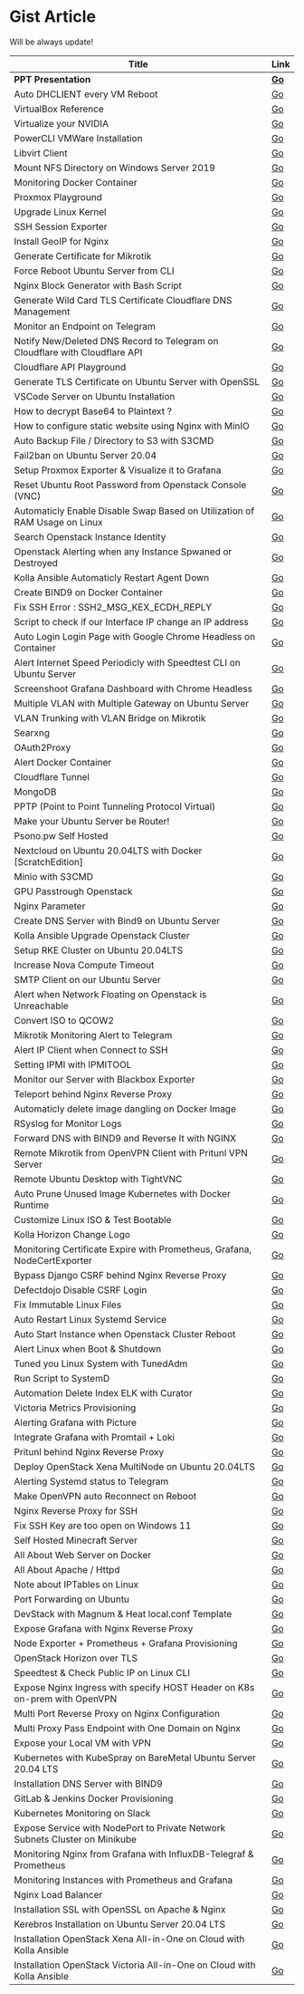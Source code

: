# Gist Article
Will be always update!

|Title| Link|
|--|--|
| **PPT Presentation** | **[Go](https://github.com/gilangvperdana/Presentation.git)** |
| Auto DHCLIENT every VM Reboot | [Go](https://gist.github.com/gilangvperdana/dc4d37de26690968f53e44c188460cfc) |
| VirtualBox Reference | [Go](https://supportportal.juniper.net/s/article/NFX-How-to-check-integrity-of-QCOW2-file-for-VNF?language=en_US) |
| Virtualize your NVIDIA | [Go](https://gist.github.com/gilangvperdana/800154dedc01c678c10cd43225659790) |
| PowerCLI VMWare Installation | [Go](https://gist.github.com/gilangvperdana/fdf4d6ad5c83b8d50e925dae117a4f66) |
| Libvirt Client | [Go](https://gist.github.com/gilangvperdana/b36030688b747b42d5d04487a0f8fd0b) |
| Mount NFS Directory on Windows Server 2019 | [Go](https://gist.github.com/gilangvperdana/8edd14319f7e0f82732d2554f1dcd278) |
| Monitoring Docker Container | [Go](https://gist.github.com/gilangvperdana/f726b744829a7bfe7c618a47293505f1) |
| Proxmox Playground | [Go](https://gist.github.com/gilangvperdana/fb216d4f7674097b1526c893dd3536ba) |
| Upgrade Linux Kernel | [Go](https://gist.github.com/gilangvperdana/7030b3ca2f3165b83843bee76dcf20c3) |
| SSH Session Exporter | [Go](https://gist.github.com/gilangvperdana/dfa4b5f18a39a5c4c9e758809fecf3f3) |
| Install GeoIP for Nginx | [Go](https://gist.github.com/gilangvperdana/e49ab4a5056afd5821a112b3b85035d1) |
| Generate Certificate for Mikrotik | [Go](https://gist.github.com/gilangvperdana/231b59c2c9b17f2e97b058f16773051a) |
| Force Reboot Ubuntu Server from CLI | [Go](https://gist.github.com/gilangvperdana/e50105b4ee675d88d5804f05d0a91894) |
| Nginx Block Generator with Bash Script | [Go](https://gist.github.com/gilangvperdana/c7371802dc5e8d2273728b239ebe96e5) |
| Generate Wild Card TLS Certificate Cloudflare DNS Management | [Go](https://gist.github.com/gilangvperdana/d974fb40b8c7f05f5f345ba3a3d93bdc) |
| Monitor an Endpoint on Telegram | [Go](https://gist.github.com/gilangvperdana/96e3f50017aee8a2d00b8231939a7778) |
| Notify New/Deleted DNS Record to Telegram on Cloudflare with Cloudflare API | [Go](https://gist.github.com/gilangvperdana/0f9ccb51ba61dcddb807654c5640faec) |
| Cloudflare API Playground | [Go](https://gist.github.com/gilangvperdana/b36054903a6f8460a3d6793c3a2eebb5) |
| Generate TLS Certificate on Ubuntu Server with OpenSSL | [Go](https://gist.github.com/gilangvperdana/13af8137c42022dc0ddb486fb04103bf) |
| VSCode Server on Ubuntu Installation | [Go](https://gist.github.com/gilangvperdana/02223746bb1582895ee368bc5c659284)
| How to decrypt Base64 to Plaintext ? | [Go](https://gist.github.com/gilangvperdana/e7a7f60cd0e1add9b4b566ab64da51fa) |
| How to configure static website using Nginx with MinIO | [Go](https://gist.github.com/gilangvperdana/f74a07a5da66303acb644c3aa2b3a221) |
| Auto Backup File / Directory to S3 with S3CMD | [Go](https://gist.github.com/gilangvperdana/2ab234420c473c6eb3aefc48715578ba) |
| Fail2ban on Ubuntu Server 20.04 | [Go](https://gist.github.com/gilangvperdana/c54d9cd590e788a326bdc13d39dc06d8) |
| Setup Proxmox Exporter & Visualize it to Grafana | [Go](https://gist.github.com/gilangvperdana/49e7f66e2f0ddee0a7b5704bfe3d7911) |
| Reset Ubuntu Root Password from Openstack Console (VNC) | [Go](https://gist.github.com/gilangvperdana/77ad1d7a405aeeb472b2eacb8eebf2ef) |
| Automaticly Enable Disable Swap Based on Utilization of RAM Usage on Linux | [Go](https://gist.github.com/gilangvperdana/ecac97b36bd0257dbc7f6691493130fb) |
| Search Openstack Instance Identity | [Go](https://gist.github.com/gilangvperdana/bb12995b93ad9a6127adb00d1a743cf2) |
| Openstack Alerting when any Instance Spwaned or Destroyed | [Go](https://gist.github.com/gilangvperdana/3d7ab1c2456ddcc3ade57ea1ab3a23f0) |
| Kolla Ansible Automaticly Restart Agent Down | [Go](https://gist.github.com/gilangvperdana/a7903ac9de7343517c0f83fad561a1c8) |
| Create BIND9 on Docker Container | [Go](https://gist.github.com/gilangvperdana/a3a7327c0019441fde3bdfa24aa9f7ea) |
| Fix SSH Error : SSH2_MSG_KEX_ECDH_REPLY | [Go](https://gist.github.com/gilangvperdana/b6d62769af9bbc8fb9c0a77f09abfa8c) |
| Script to check if our Interface IP change an IP address | [Go](https://gist.github.com/gilangvperdana/202e3e066cf50c2ef323110b1bed428a) |
| Auto Login Login Page with Google Chrome Headless on Container | [Go](https://gist.github.com/gilangvperdana/6ced82adc74ed79fa5ac5d7091e991a9) |
| Alert Internet Speed Periodicly with Speedtest CLI on Ubuntu Server | [Go](https://gist.github.com/gilangvperdana/4eb37653b18ea77d543a170c6c75b4b9) |
| Screenshoot Grafana Dashboard with Chrome Headless | [Go](https://gist.github.com/gilangvperdana/6043de0807d9fa3b36969c7cda0adc14) |
| Multiple VLAN with Multiple Gateway on Ubuntu Server | [Go](https://gist.github.com/gilangvperdana/ce7de8b062438f963a25ec8c98038f97) |
| VLAN Trunking with VLAN Bridge on Mikrotik | [Go](https://gist.github.com/gilangvperdana/e25f2feeedc6e131d100cfd8c6fdbc7c) |
| Searxng | [Go](https://gist.github.com/gilangvperdana/613473246bce3d861610f46505c2e36b) |
| OAuth2Proxy | [Go](https://gist.github.com/gilangvperdana/ee3c009d67509dcbea58c19ce650cf9b) |
| Alert Docker Container | [Go](https://gist.github.com/gilangvperdana/4a2fa0d5d0a9689dea561437b9abec6e) |
| Cloudflare Tunnel | [Go](https://gist.github.com/gilangvperdana/eedaf88b938d23f97f066d6e656fac39) |
| MongoDB | [Go](https://gist.github.com/gilangvperdana/844b28c877783e9397ae63bbae905f35) |
| PPTP (Point to Point Tunneling Protocol Virtual) | [Go](https://gist.github.com/gilangvperdana/a7da6889a71c2b26baf427ad8c2ba767) |
| Make your Ubuntu Server be Router! | [Go](https://gist.github.com/gilangvperdana/cbcda28d11f186ebfe785dbfa19688c4) |
| Psono.pw Self Hosted | [Go](https://gist.github.com/gilangvperdana/81eaaea6b2731c0adbe51ef1dc2bfc46) |
| Nextcloud on Ubuntu 20.04LTS with Docker [ScratchEdition] | [Go](https://gist.github.com/gilangvperdana/cc7c92c167e4d4fa4db4fffbf76a8bb6) |
| Minio with S3CMD | [Go](https://gist.github.com/gilangvperdana/48a20a851ffd484ebd67c7dfb4b2ae74) |
| GPU Passtrough Openstack | [Go](https://gist.github.com/gilangvperdana/1a26f05e6700479f026239322adda7ad) |
| Nginx Parameter | [Go](https://gist.github.com/gilangvperdana/6b0b57aa3d7fac58d102136eebf848a0) |
| Create DNS Server with Bind9 on Ubuntu Server | [Go](https://gist.github.com/gilangvperdana/24081968f6bce720e52ff8e0acc0a433) |
| Kolla Ansible Upgrade Openstack Cluster | [Go](https://gist.github.com/gilangvperdana/d407bb8d6c26f3848dcbcde9b45630eb) |
| Setup RKE Cluster on Ubuntu 20.04LTS | [Go](https://gist.github.com/gilangvperdana/5c671145e474a8a20dd85c5b05e067bf) |
| Increase Nova Compute Timeout | [Go](https://gist.github.com/gilangvperdana/cf168f0fb90b299ba73144d1b006203a) |
| SMTP Client on our Ubuntu Server | [Go](https://gist.github.com/gilangvperdana/99bd5db021647158370a703f3086831d) |
| Alert when Network Floating on Openstack is Unreachable | [Go](https://gist.github.com/gilangvperdana/3f2479bbd72464891b0ae96a2481e7dd) |
| Convert ISO to QCOW2 | [Go](https://gist.github.com/gilangvperdana/98382539fc9a48579dcfd70e3fa117d4) |
| Mikrotik Monitoring Alert to Telegram | [Go](https://gist.github.com/gilangvperdana/0728fef597670c7f524362e713fcdd54) |
| Alert IP Client when Connect to SSH | [Go](https://gist.github.com/gilangvperdana/d979b548d5d3bfead5a31328004d00c2) |
| Setting IPMI with IPMITOOL | [Go](https://gist.github.com/gilangvperdana/e97b9c605ad90f82a6efd505fe9d6c41) |
| Monitor our Server with Blackbox Exporter | [Go](https://gist.github.com/gilangvperdana/5c5490c9ed6f434f4eb4a192486d00af) |
| Teleport behind Nginx Reverse Proxy | [Go](https://gist.github.com/gilangvperdana/a8692e0cab0e1e6d6a8efca030e4a7c6) |
| Automaticly delete image dangling on Docker Image | [Go](https://gist.github.com/gilangvperdana/6deb457f996ad9e8b4e17f88080dca0e) |
| RSyslog for Monitor Logs | [Go](https://gist.github.com/gilangvperdana/2df74947e878bbf278c45fa1df1e71d2) |
| Forward DNS with BIND9 and Reverse It with NGINX | [Go](https://gist.github.com/gilangvperdana/88bb5676777d8c8557edb3d12fc17280) |
| Remote Mikrotik from OpenVPN Client with Pritunl VPN Server | [Go](https://gist.github.com/gilangvperdana/a0017ef95e7e71a83853d9b97c20144e) |
| Remote Ubuntu Desktop with TightVNC | [Go](https://gist.github.com/gilangvperdana/8fd328d2c56978ac028067c12bbf34d5) |
| Auto Prune Unused Image Kubernetes with Docker Runtime | [Go](https://gist.github.com/gilangvperdana/7b37ef06a11fa4408bce6ee574f00c3c) |
| Customize Linux ISO & Test Bootable | [Go](https://gist.github.com/gilangvperdana/3b52ffdd14814870beb88ed34767d4d5) |
| Kolla Horizon Change Logo | [Go](https://gist.github.com/gilangvperdana/3d17a438fe7aea56bddb262c36c0991a) |
| Monitoring Certificate Expire with Prometheus, Grafana, NodeCertExporter | [Go](https://gist.github.com/gilangvperdana/5e901161c9a23778489e3ecd7d36fbe7) |
| Bypass Django CSRF behind Nginx Reverse Proxy | [Go](https://gist.github.com/gilangvperdana/0030b8068de5e0851ae348a4042eea19) |
| Defectdojo Disable CSRF Login | [Go](https://gist.github.com/gilangvperdana/5709c523b24a18bf574f4bb09f8d20ce) |
| Fix Immutable Linux Files | [Go](https://gist.github.com/gilangvperdana/79ae635af71ba14b0a1008ee7b90ed98) | 
| Auto Restart Linux Systemd Service |[Go](https://gist.github.com/gilangvperdana/1748fecdcf1b15b7280e086d7d656be0)|
| Auto Start Instance when Openstack Cluster Reboot |[Go](https://gist.github.com/gilangvperdana/ae21791a71e9017626bdd289a81d8700)|
| Alert Linux when Boot & Shutdown |[Go](https://gist.github.com/gilangvperdana/727529165e7766fabcbcd72b0ab95e6b)|
| Tuned you Linux System with TunedAdm |[Go](https://gist.github.com/gilangvperdana/ab9f07258096203291d11ee3661721f4)|
| Run Script to SystemD |[Go](https://gist.github.com/gilangvperdana/ea45401a05c3d15bcf56c792612c0f96)|
| Automation Delete Index ELK with Curator |[Go](https://gist.github.com/gilangvperdana/8f1486f38aeaf1d3f7c5d7aa2c6994d2)|
| Victoria Metrics Provisioning |[Go](https://gist.github.com/gilangvperdana/4d3fea3b2f924a550b1a47211b93f764)|
| Alerting Grafana with Picture |[Go](https://gist.github.com/gilangvperdana/859e4e80b9c1259c16fe98b55f34023d)|
| Integrate Grafana with Promtail + Loki |[Go](https://gist.github.com/gilangvperdana/c4ee8cbf1a16aebbe53e071a02b70be5)|
| Pritunl behind Nginx Reverse Proxy |[Go](https://gist.github.com/gilangvperdana/f73b9ab6c9f99e9e18735e142b77ef9f)|
| Deploy OpenStack Xena MultiNode on Ubuntu 20.04LTS |  [Go](https://gist.github.com/gilangvperdana/01d08d26e8fc11202bf5edd18c679db2)|
| Alerting Systemd status to Telegram | [Go](https://gist.github.com/gilangvperdana/8c9ec5628893e51bf87c6c6917e11be5)|
| Make OpenVPN auto Reconnect on Reboot |  [Go](https://gist.github.com/gilangvperdana/4b5c80c163b5a0937c5244c3d921dfcd)|
| Nginx Reverse Proxy for SSH |  [Go](https://gist.github.com/gilangvperdana/9b5f6179a22935cdfd0655a290b2d2ba)|
| Fix SSH Key are too open on Windows 11 |  [Go](https://gist.github.com/gilangvperdana/2cf38c24f4f7ae42b25746ade9f33b63)|
| Self Hosted Minecraft Server |  [Go](https://gist.github.com/gilangvperdana/2649d8f2ef495cd2efe9d486ff0d38f4)|
| All About Web Server on Docker |  [Go](https://gist.github.com/gilangvperdana/6955edd06f30249cd0aba18928ae9d2b)|
| All About Apache / Httpd |  [Go](https://gist.github.com/gilangvperdana/24ac833d0df0ff9b5737977b91229506)|
| Note about IPTables on Linux |  [Go](https://gist.github.com/gilangvperdana/16defd96c6f23a818fb893534c51cc74)|
| Port Forwarding on Ubuntu |  [Go](https://gist.github.com/gilangvperdana/8fdcfd7136d73875ee839ab8fb9f3df1)|
| DevStack with Magnum & Heat local.conf Template |  [Go](https://gist.github.com/gilangvperdana/e7e62733a945b6a2d05be08fc043c0d1)|
| Expose Grafana with Nginx Reverse Proxy |  [Go](https://gist.github.com/gilangvperdana/0ed3ea041fd2c9b0cfe497381ad1f167)|
| Node Exporter + Prometheus + Grafana Provisioning |  [Go](https://gist.github.com/gilangvperdana/2cf862107058b99ee4966203f18fcde8)|
| OpenStack Horizon over TLS |  [Go](https://gist.github.com/gilangvperdana/a035a0c2ab7ad259dc06afcd0f166cde)|
| Speedtest & Check Public IP on Linux CLI |  [Go](https://gist.github.com/gilangvperdana/f68a9b9a79eb151bf83472e775a6fea5)|
| Expose Nginx Ingress with specify HOST Header on K8s on-prem with OpenVPN |  [Go](https://gist.github.com/gilangvperdana/decbbe92c8848c41e41e59a6838ddae5)|
| Multi Port Reverse Proxy on Nginx Configuration |  [Go](https://gist.github.com/gilangvperdana/d72681fe06c4fdb7588b0b92f620610d)|
| Multi Proxy Pass Endpoint with One Domain on Nginx |  [Go](https://gist.github.com/gilangvperdana/d33a9fc2014b266bc6dd7f9c0f722922)|
| Expose your Local VM with VPN |  [Go](https://gist.github.com/gilangvperdana/1087dce6e122ea516b9cf2cbb1beaf0a)|
| Kubernetes with KubeSpray on BareMetal Ubuntu Server 20.04 LTS |  [Go](https://gist.github.com/gilangvperdana/886bc80cefdcd1be7ea356e41fa2871d)|
| Installation DNS Server with BIND9 |  [Go](https://gist.github.com/gilangvperdana/25b77505159f48b11febfbf11af0fbcb)|
| GitLab & Jenkins Docker Provisioning |  [Go](https://gist.github.com/gilangvperdana/c58ce3c0eca1bd2d7289faee6d17c50e)|
| Kubernetes Monitoring on Slack|  [Go](https://gist.github.com/gilangvperdana/3eeb59d77ef260fd713ef700414d32bf)|
| Expose Service with NodePort to Private Network Subnets Cluster on Minikube |  [Go](https://gist.github.com/gilangvperdana/2912ced3f543f7dc7f909eebd103684e)|
| Monitoring Nginx from Grafana with InfluxDB-Telegraf & Prometheus|  [Go](https://gist.github.com/gilangvperdana/0cb3244fdec504bc16b648e8c9df949b)|
| Monitoring Instances with Prometheus and Grafana |  [Go](https://gist.github.com/gilangvperdana/1394378d9c340661c46b2f1e65c62980)|
| Nginx Load Balancer|  [Go](https://gist.github.com/gilangvperdana/53a70f9a64d3f7becebfa5f3a3d54c1f)|
| Installation SSL with OpenSSL on Apache & Nginx|  [Go](https://gist.github.com/gilangvperdana/74ab7eb4e7d5e4ca76663334ed905bae)|
| Kerebros Installation on Ubuntu Server 20.04 LTS |  [Go](https://gist.github.com/gilangvperdana/3b8252f69a58a5a51a93b4fab4d097c3)|
| Installation OpenStack Xena All-in-One on Cloud with Kolla Ansible |  [Go](https://gist.github.com/gilangvperdana/356296c8f4c6726859da290321087e71)|
| Installation OpenStack Victoria All-in-One on Cloud with Kolla Ansible |  [Go](https://gist.github.com/gilangvperdana/e74b3536c0c8786c68cb3ed51e4acbd2)|
